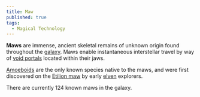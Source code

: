 ```yaml
---
title: Maw
published: true
tags:
  - Magical Technology
---
```


**Maws** are immense, ancient skeletal remains of unknown origin found throughout the [galaxy](/compendium/Milky_Way). Maws enable instantaneous interstellar travel by way of [void portals](/compendium/Void_portal) located within their jaws.

[Amoeboids](/compendium/Amoeboid) are the only known species native to the maws, and were first discovered on the [Etilion maw](/compendium/Etilion_maw) by early [elven](/compendium/Elf) explorers.

There are currently 124 known maws in the galaxy.
